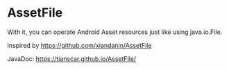 # AssetFile

With it, you can operate Android Asset resources just like using java.io.File.

Inspired by https://github.com/xiandanin/AssetFile

JavaDoc: https://tianscar.github.io/AssetFile/
